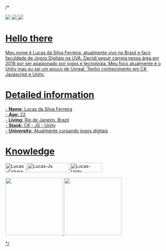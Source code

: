  /*
 
 <div>
    <a href="https://www.linkedin.com/in/silvalucasf" target="_blank"><img src="https://img.shields.io/badge/-LinkedIn-%230077B5?style=for-the-badge&logo=linkedin&logoColor=white" target="_blank"></a> 
    <a href = "mailto:lsf.lucasilvaferreira@gmail.com"><img src="https://img.shields.io/badge/-Gmail-%23333?style=for-the-badge&logo=gmail&logoColor=white" target="_blank"</a>
    <a href = "https://twitter.com/silva_lucasf"><img src="https://img.shields.io/badge/Twitter-1DA1F2?style=for-the-badge&logo=twitter&logoColor=white" target="_blank"</a>
  </div>
 
  <div>
  </div>
<h1>Hello there</h1
  <p> 
  Meu nome é Lucas da Silva Ferreira, atualmente vivo no Brasil e faço faculdade de Jogos Digitais na UVA. Decidi seguir carreia nessa área em 2018 por ser apaixonado por jogos e tecnologia. Meu foco atualmente é o Unity mas eu sei um pouco de Unreal. Tenho conhecimento em C#, Javascript e Unity.
  </p>
<h1>Detailed information</h1>
 - <b>Name:</b> Lucas da Silva Ferreira<br>
 - <b>Age:</b> 22<br>
 - <b>Living:</b> Rio de Janeiro. Brazil<br> 
 - <b>Stack:</b> C# - JS - Unity <br>
 - <b>University:</b> Atualmente cursando jogos digitais <br>
      
<h1>Knowledge</h1>
<div>
  <img align="center" alt="Lucas-Csharp" height="30" width="65" src="https://img.shields.io/badge/C%23-239120?style=for-the-badge&logo=c-sharp&logoColor=white">
  <img align="center" alt="Lucas-Js" height="30" width="130" src="https://img.shields.io/badge/JavaScript-F7DF1E?style=for-the-badge&logo=javascript&logoColor=black">
  <img align="center" alt="Lucas-Unity" height="30" width="100" src="https://img.shields.io/badge/Unity-100000?style=for-the-badge&logo=unity&logoColor=white">
</div>
<br>
<div>
  <a href="https://github.com/silvalucasf">
  <img height="180em" src="https://github-readme-stats.vercel.app/api?username=silvalucasf&show_icons=true&theme=dracula&include_all_commits=true&count_private=true"/>
  <img height="180em" src="https://github-readme-stats.vercel.app/api/top-langs/?username=silvalucasf&layout=compact&langs_count=16&theme=dracula"/>
</div>

*/
  

 
